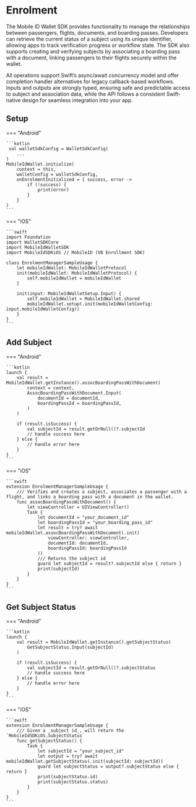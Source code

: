 # Enrolment

The Mobile ID Wallet SDK provides functionality to manage the relationships between passengers, flights, documents, and boarding passes. Developers can retrieve the current status of a subject using its unique identifier, allowing apps to track verification progress or workflow state. The SDK also supports creating and verifying subjects by associating a boarding pass with a document, linking passengers to their flights securely within the wallet. 

All operations support Swift’s async/await concurrency model and offer completion handler alternatives for legacy callback-based workflows. Inputs and outputs are strongly typed, ensuring safe and predictable access to subject and association data, while the API follows a consistent Swift-native design for seamless integration into your app.


## Setup

=== "Android"

    ```kotlin
	 val walletSdkConfig = WalletSdkConfig(
        ...
    ) 
    MobileIdWallet.initialize(
        context = this,
        walletConfig = walletSdkConfig,
        onEnrolmentInitialized = { success, error ->
            if (!success) {
                print(error)
            }
        }
    )
    ```

=== "iOS"

    ```swift
	import Foundation
	import WalletSDKCore
	import MobileIdWalletSDK
	import MobileIdSDKiOS // MobileID (VB Enrollment SDK)
	
	class EnrolmentManagerSampleUsage {
	    let mobileIdWallet: MobileIdWalletProtocol
	    init(mobileIdWallet: MobileIdWalletProtocol) {
	        self.mobileIdWallet = mobileIdWallet
	    }
	
	    init(input: MobileIdWalletSetup.Input) {
	        self.mobileIdWallet = MobileIdWallet.shared
	        mobileIdWallet.setup(.init(mobileIdWalletConfig: input.mobileIdWalletConfig))
	    }
	}
    ```

## Add Subject

=== "Android"

    ```kotlin
    launch {
        val result = MobileIdWallet.getInstance().assocBoardingPassWithDocument(
            context = context,
            AssocBoardingPassWithDocument.Input(
                documentId = documentId,
                boardingPassId = boardingPassId,
            )
        )

        if (result.isSuccess) {
            val subjectId = result.getOrNull()?.subjectId
            // handle success here
        } else {
            // handle error here
        }
    }
    ```

=== "iOS"

    ```swift
	extension EnrolmentManagerSampleUsage {
	    /// Verifies and creates a subject, associates a passenger with a flight, and links a boarding pass with a document in the wallet.
	    func assocBoardingPassWithDocument() {
	        let viewController = UIViewController()
	        Task {
	            let documentId = "your_document_id"
	            let boardingPassId = "your_boarding_pass_id"
	            let result = try? await mobileIdWallet.assocBoardingPassWithDocument(.init(
	                viewController: viewController,
	                documentId: documentId,
	                boardingPassId: boardingPassId
	            ))
	            /// Returns the subject id
	            guard let subjectId = result?.subjectId else { return }
	            print(subjectId)
	        }
	    }
	}
    ```

## Get Subject Status

=== "Android"

    ```kotlin
    launch {
        val result = MobileIdWallet.getInstance().getSubjectStatus(
            GetSubjectStatus.Input(subjectId)
        )

        if (result.isSuccess) {
            val subjectId = result.getOrNull()?.subjectStatus
            // handle success here
        } else {
            // handle error here
        }
    }
    ```

=== "iOS"

    ```swift
	extension EnrolmentManagerSampleUsage {
	    /// Given a _subject id_, will return the `MobileIdSDKiOS.SubjectStatus`
	    func getSubjectStatus() {
	        Task {
	            let subjectId = "your_subject_id"
	            let output = try? await mobileIdWallet.getSubjectStatus(.init(subjectId: subjectId))
	            guard let subjectStatus = output?.subjectStatus else { return }
	            print(subjectStatus.id)
	            print(subjectStatus.status)
	        }
	    }
	}
    ```